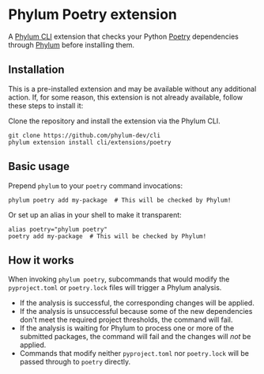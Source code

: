 # Phylum Poetry extension

A [Phylum CLI][phylum-cli] extension that checks your Python [Poetry][poetry]
dependencies through [Phylum][phylum] before installing them.

## Installation

This is a pre-installed extension and may be available without any additional
action. If, for some reason, this extension is not already available, follow
these steps to install it:

Clone the repository and install the extension via the Phylum CLI.

```console
git clone https://github.com/phylum-dev/cli
phylum extension install cli/extensions/poetry
```

## Basic usage

Prepend `phylum` to your `poetry` command invocations:

```console
phylum poetry add my-package  # This will be checked by Phylum!
```

Or set up an alias in your shell to make it transparent:

```console
alias poetry="phylum poetry"
poetry add my-package  # This will be checked by Phylum!
```

## How it works

When invoking `phylum poetry`, subcommands that would modify the
`pyproject.toml` or `poetry.lock` files will trigger a Phylum analysis.

- If the analysis is successful, the corresponding changes will be applied.
- If the analysis is unsuccessful because some of the new dependencies don't
  meet the required project thresholds, the command will fail.
- If the analysis is waiting for Phylum to process one or more of the submitted
  packages, the command will fail and the changes will _not_ be applied.
- Commands that modify neither `pyproject.toml` nor `poetry.lock` will be passed
  through to `poetry` directly.

[phylum]: https://phylum.io
[phylum-cli]: https://github.com/phylum-dev/cli
[poetry]: https://python-poetry.org/
